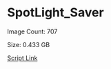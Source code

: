 # SpotLight_Saver

Image Count: 707










Size: 0.433 GB

[Script Link](https://github.com/liuyal/Archive/blob/master/Python/Utilities/Miscellaneous/spotlight_saver.py)